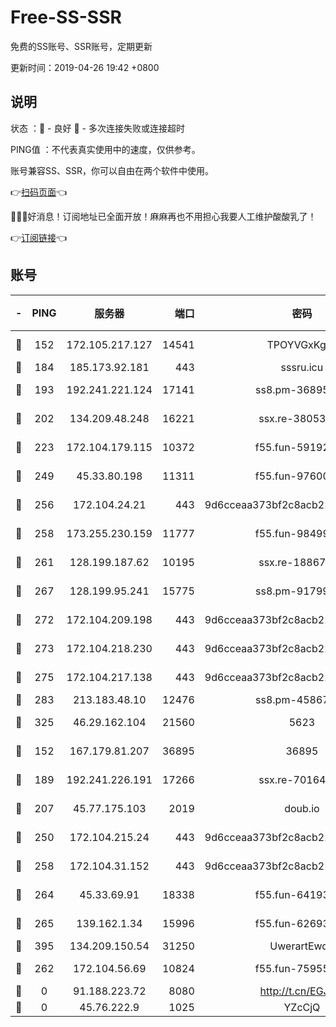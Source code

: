 # Free-SS-SSR

免费的SS账号、SSR账号，定期更新

更新时间：2019-04-26 19:42 +0800

## 说明

状态     ：🙂 - 良好 🙁 - 多次连接失败或连接超时

PING值   ：不代表真实使用中的速度，仅供参考。

账号兼容SS、SSR，你可以自由在两个软件中使用。

👉[扫码页面](https://liesauer.github.io/Free-SS-SSR/)👈

🎉🎉🎉好消息！订阅地址已全面开放！麻麻再也不用担心我要人工维护酸酸乳了！

👉[订阅链接](https://www.liesauer.net/yogurt/subscribe?ACCESS_TOKEN=DAYxR3mMaZAsaqUb)👈

## 账号

|-|PING|服务器|端口|密码|加密方式|区域|
|:----:|:----:|:-----:|-----:|:----:|:----:|:----:|
|🙂|152|172.105.217.127|14541|TPOYVGxKglpi|aes-256-cfb|JP|
|🙂|184|185.173.92.181|443|sssru.icu|rc4-md5|RU|
|🙂|193|192.241.221.124|17141|ss8.pm-36895693|aes-256-cfb|US|
|🙂|202|134.209.48.248|16221|ssx.re-38053204|aes-256-cfb|US|
|🙂|223|172.104.179.115|10372|f55.fun-59192456|aes-256-cfb|SG|
|🙂|249|45.33.80.198|11311|f55.fun-97600550|aes-256-cfb|US|
|🙂|256|172.104.24.21|443|9d6cceaa373bf2c8acb22e60b6a58be6|aes-256-cfb|US|
|🙂|258|173.255.230.159|11777|f55.fun-98499590|aes-256-cfb|US|
|🙂|261|128.199.187.62|10195|ssx.re-18867296|aes-256-cfb|SG|
|🙂|267|128.199.95.241|15775|ss8.pm-91799488|aes-256-cfb|SG|
|🙂|272|172.104.209.198|443|9d6cceaa373bf2c8acb22e60b6a58be6|aes-256-cfb|US|
|🙂|273|172.104.218.230|443|9d6cceaa373bf2c8acb22e60b6a58be6|aes-256-cfb|US|
|🙂|275|172.104.217.138|443|9d6cceaa373bf2c8acb22e60b6a58be6|aes-256-cfb|US|
|🙂|283|213.183.48.10|12476|ss8.pm-45867021|rc4-md5|RU|
|🙂|325|46.29.162.104|21560|5623|aes-128-ctr|RU|
|🙂|152|167.179.81.207|36895|36895|aes-256-cfb|JP|
|🙂|189|192.241.226.191|17266|ssx.re-70164154|aes-256-cfb|US|
|🙂|207|45.77.175.103|2019|doub.io|aes-128-ctr|SG|
|🙂|250|172.104.215.24|443|9d6cceaa373bf2c8acb22e60b6a58be6|aes-256-cfb|US|
|🙂|258|172.104.31.152|443|9d6cceaa373bf2c8acb22e60b6a58be6|aes-256-cfb|US|
|🙂|264|45.33.69.91|18338|f55.fun-64193387|aes-256-cfb|US|
|🙂|265|139.162.1.34|15996|f55.fun-62693899|aes-256-cfb|SG|
|🙂|395|134.209.150.54|31250|UwerartEwqe|chacha20|IN|
|🙁|262|172.104.56.69|10824|f55.fun-75955527|aes-256-cfb|SG|
|🙁|0|91.188.223.72|8080|http://t.cn/EGJIyrl|rc4-md5|RU|
|🙁|0|45.76.222.9|1025|YZcCjQ|rc4-md5|JP|
